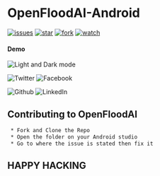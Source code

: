 # OpenFloodAI-Android

[![issues](https://img.shields.io/github/issues/OpenFloodAI/OpenFloodAI-Android)](https://github.com/OpenFloodAI/OpenFloodAI-Android/issues)
[![star](https://img.shields.io/github/stars/OpenFloodAI/OpenFloodAI-Android)](https://github.com/OpenFloodAI/OpenFloodAI-Android)
[![fork](https://img.shields.io/github/forks/OpenFloodAI/OpenFloodAI-Android)](https://github.com/OpenFloodAI/OpenFloodAI-Android/fork)
[![watch](https://img.shields.io/github/watchers/OpenFloodAI/OpenFloodAI-Android)](https://github.com/OpenFloodAI/OpenFloodAI-Android/subscription)

#### Demo
![Light and Dark mode](darkMode.gif)

![Twitter](twitter.gif)
![Facebook](facebook.gif)

![Github](github.gif)
![LinkedIn](linkedin.gif)



## Contributing to OpenFloodAI

```bash
 * Fork and Clone the Repo
 * Open the folder on your Android studio
 * Go to where the issue is stated then fix it
```

## HAPPY HACKING
